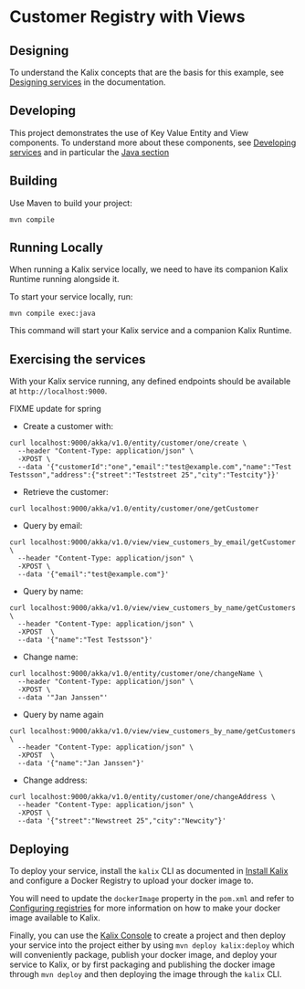 # Customer Registry with Views

## Designing

To understand the Kalix concepts that are the basis for this example, see [Designing services](https://docs.kalix.io/java/development-process.html) in the documentation.

## Developing

This project demonstrates the use of Key Value Entity and View components.
To understand more about these components, see [Developing services](https://docs.kalix.io/services/)
and in particular the [Java section](https://docs.kalix.io/java/)

## Building

Use Maven to build your project:

```shell
mvn compile
```

## Running Locally

When running a Kalix service locally, we need to have its companion Kalix Runtime running alongside it.

To start your service locally, run:

```shell
mvn compile exec:java
```

This command will start your Kalix service and a companion Kalix Runtime.

## Exercising the services

With your Kalix service running, any defined endpoints should be available at `http://localhost:9000`.

FIXME update for spring

* Create a customer with:

```shell
curl localhost:9000/akka/v1.0/entity/customer/one/create \
  --header "Content-Type: application/json" \
  -XPOST \
  --data '{"customerId":"one","email":"test@example.com","name":"Test Testsson","address":{"street":"Teststreet 25","city":"Testcity"}}'
```

* Retrieve the customer:

```shell
curl localhost:9000/akka/v1.0/entity/customer/one/getCustomer
```

* Query by email:

```shell
curl localhost:9000/akka/v1.0/view/view_customers_by_email/getCustomer \
  --header "Content-Type: application/json" \
  -XPOST \
  --data '{"email":"test@example.com"}'
```

* Query by name:

```shell
curl localhost:9000/akka/v1.0/view/view_customers_by_name/getCustomers \
  --header "Content-Type: application/json" \
  -XPOST  \
  --data '{"name":"Test Testsson"}'
```

* Change name:

```shell
curl localhost:9000/akka/v1.0/entity/customer/one/changeName \
  --header "Content-Type: application/json" \
  -XPOST \
  --data '"Jan Janssen"'
```

* Query by name again
```shell
curl localhost:9000/akka/v1.0/view/view_customers_by_name/getCustomers \
  --header "Content-Type: application/json" \
  -XPOST  \
  --data '{"name":"Jan Janssen"}'
```

* Change address:

```shell
curl localhost:9000/akka/v1.0/entity/customer/one/changeAddress \
  --header "Content-Type: application/json" \
  -XPOST \
  --data '{"street":"Newstreet 25","city":"Newcity"}'
```

## Deploying

To deploy your service, install the `kalix` CLI as documented in
[Install Kalix](https://docs.kalix.io/kalix/install-kalix.html)
and configure a Docker Registry to upload your docker image to.

You will need to update the `dockerImage` property in the `pom.xml` and refer to
[Configuring registries](https://docs.kalix.io/projects/container-registries.html)
for more information on how to make your docker image available to Kalix.

Finally, you can use the [Kalix Console](https://console.kalix.io)
to create a project and then deploy your service into the project either by using `mvn deploy kalix:deploy` which
will conveniently package, publish your docker image, and deploy your service to Kalix, or by first packaging and
publishing the docker image through `mvn deploy` and then deploying the image
through the `kalix` CLI.
